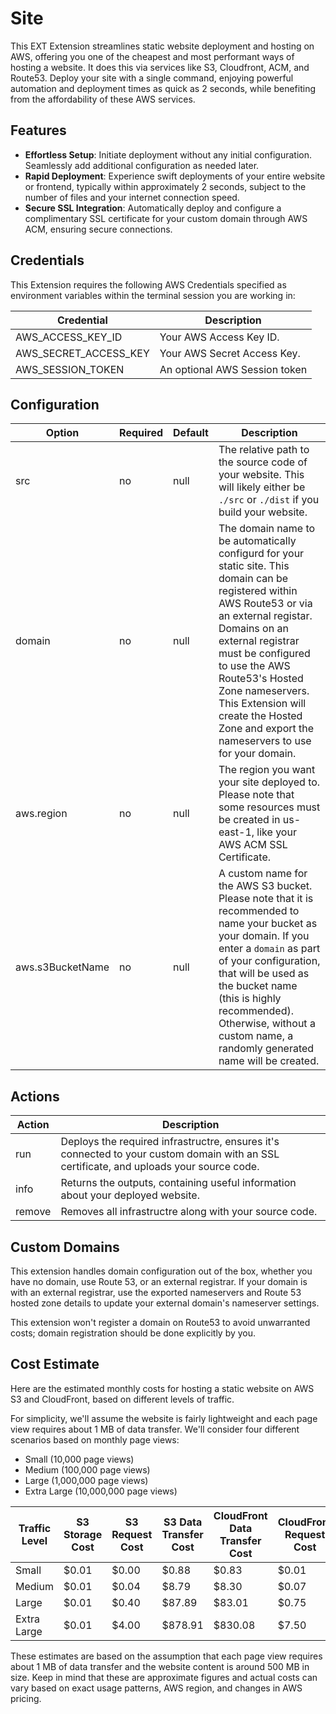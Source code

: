 # Site

This EXT Extension streamlines static website deployment and hosting on AWS, offering you one of the cheapest and most performant ways of hosting a website. It does this via services like S3, Cloudfront, ACM, and Route53. Deploy your site with a single command, enjoying powerful automation and deployment times as quick as 2 seconds, while benefiting from the affordability of these AWS services.

## Features

* **Effortless Setup**: Initiate deployment without any initial configuration. Seamlessly add additional configuration as needed later.
* **Rapid Deployment**: Experience swift deployments of your entire website or frontend, typically within approximately 2 seconds, subject to the number of files and your internet connection speed.
* **Secure SSL Integration**: Automatically deploy and configure a complimentary SSL certificate for your custom domain through AWS ACM, ensuring secure connections.

## Credentials

This Extension requires the following AWS Credentials specified as environment variables within the terminal session you are working in:

| Credential | Description |
| ------- | ------- |
| AWS_ACCESS_KEY_ID | Your AWS Access Key ID. |
| AWS_SECRET_ACCESS_KEY | Your AWS Secret Access Key. |
| AWS_SESSION_TOKEN | An optional AWS Session token |

## Configuration

| Option | Required | Default | Description |
| ------ | -------- | ------- | ----------- |
| src | no | null | The relative path to the source code of your website. This will likely either be `./src` or `./dist` if you build your website. |
| domain | no | null | The domain name to be automatically configurd for your static site. This domain can be registered within AWS Route53 or via an external registar. Domains on an external registrar must be configured to use the AWS Route53's Hosted Zone nameservers. This Extension will create the Hosted Zone and export the nameservers to use for your domain. |
| aws.region | no | null | The region you want your site deployed to. Please note that some resources must be created in us-east-1, like your AWS ACM SSL Certificate. |
| aws.s3BucketName | no | null | A custom name for the AWS S3 bucket. Please note that it is recommended to name your bucket as your domain. If you enter a `domain` as part of your configuration, that will be used as the bucket name (this is highly recommended). Otherwise, without a custom name, a randomly generated name will be created. |

## Actions

| Action | Description |
| ------- | ----------- |
| run | Deploys the required infrastructre, ensures it's connected to your custom domain with an SSL certificate, and uploads your source code. |
| info | Returns the outputs, containing useful information about your deployed website. |
| remove | Removes all infrastructre along with your source code. |


## Custom Domains

This extension handles domain configuration out of the box, whether you have no domain, use Route 53, or an external registrar. If your domain is with an external registrar, use the exported nameservers and Route 53 hosted zone details to update your external domain's nameserver settings.

This extension won't register a domain on Route53 to avoid unwarranted costs; domain registration should be done explicitly by you.

## Cost Estimate

Here are the estimated monthly costs for hosting a static website on AWS S3 and CloudFront, based on different levels of traffic.

For simplicity, we'll assume the website is fairly lightweight and each page view requires about 1 MB of data transfer. We'll consider four different scenarios based on monthly page views:

* Small (10,000 page views)
* Medium (100,000 page views)
* Large (1,000,000 page views)
* Extra Large (10,000,000 page views)

| Traffic Level  | S3 Storage Cost | S3 Request Cost | S3 Data Transfer Cost | CloudFront Data Transfer Cost | CloudFront Request Cost | Total Estimated Cost |
|----------------|-----------------|-----------------|-----------------------|-------------------------------|-------------------------|----------------------|
| Small          | $0.01           | $0.00           | $0.88                 | $0.83                         | $0.01                   | $1.73                |
| Medium         | $0.01           | $0.04           | $8.79                 | $8.30                         | $0.07                   | $17.22               |
| Large          | $0.01           | $0.40           | $87.89                | $83.01                        | $0.75                   | $172.06              |
| Extra Large    | $0.01           | $4.00           | $878.91               | $830.08                       | $7.50                   | $1720.50             |

These estimates are based on the assumption that each page view requires about 1 MB of data transfer and the website content is around 500 MB in size. Keep in mind that these are approximate figures and actual costs can vary based on exact usage patterns, AWS region, and changes in AWS pricing.